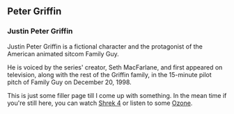 ## Peter Griffin
### Justin Peter Griffin

Justin Peter Griffin is a fictional character and the protagonist of the American animated sitcom Family Guy.

He is voiced by the series' creator, Seth MacFarlane, and first appeared on television, along with the rest of the Griffin family, in the 15-minute pilot pitch of Family Guy on December 20, 1998. 

This is just some filler page till I come up with something. In the mean time if you're still here, you can watch [Shrek 4](/shrek.mp4) or listen to some [Ozone](.ozone.mp3).